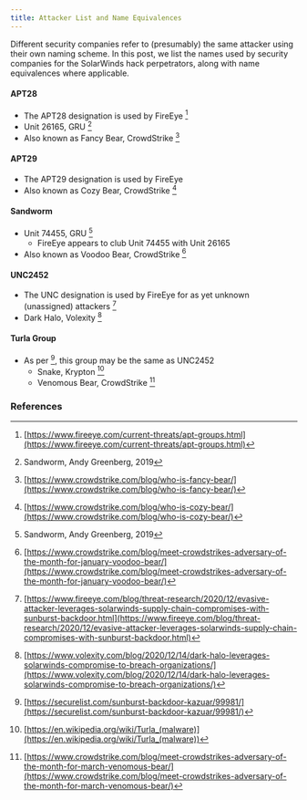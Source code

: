 ```yaml
---
title: Attacker List and Name Equivalences
---
```

Different security companies refer to (presumably) the same attacker using their own naming scheme. In this post, we list the names used by security companies for the SolarWinds hack perpetrators, along with name equivalences where applicable.

#### APT28
* The APT28 designation is used by FireEye [^feye-apt]
* Unit 26165, GRU [^sandworm]
* Also known as Fancy Bear, CrowdStrike [^cs20190212]

#### APT29
* The APT29 designation is used by FireEye 
* Also known as Cozy Bear, CrowdStrike [^cs20160919]

#### Sandworm
* Unit 74455, GRU [^sandworm]
  * FireEye appears to club Unit 74455 with Unit 26165 
* Also known as Voodoo Bear, CrowdStrike [^cs20180129]

#### UNC2452
* The UNC designation is used by FireEye for as yet unknown (unassigned) attackers [^feye20201213]
* Dark Halo, Volexity [^volexity20201214]

#### Turla Group 
* As per [^kaspersky20210111], this group may be the same as UNC2452
  * Snake, Krypton [^wiki1]
  * Venomous Bear, CrowdStrike [^cs20180312]

### References 
[^feye-apt]: [https://www.fireeye.com/current-threats/apt-groups.html](https://www.fireeye.com/current-threats/apt-groups.html)
[^feye20201213]: [https://www.fireeye.com/blog/threat-research/2020/12/evasive-attacker-leverages-solarwinds-supply-chain-compromises-with-sunburst-backdoor.html](https://www.fireeye.com/blog/threat-research/2020/12/evasive-attacker-leverages-solarwinds-supply-chain-compromises-with-sunburst-backdoor.html)
[^sandworm]: Sandworm, Andy Greenberg, 2019
[^cs20190212]: [https://www.crowdstrike.com/blog/who-is-fancy-bear/](https://www.crowdstrike.com/blog/who-is-fancy-bear/)
[^cs20160919]: [https://www.crowdstrike.com/blog/who-is-cozy-bear/](https://www.crowdstrike.com/blog/who-is-cozy-bear/)
[^cs20180129]: [https://www.crowdstrike.com/blog/meet-crowdstrikes-adversary-of-the-month-for-january-voodoo-bear/](https://www.crowdstrike.com/blog/meet-crowdstrikes-adversary-of-the-month-for-january-voodoo-bear/)
[^cs20180312]: [https://www.crowdstrike.com/blog/meet-crowdstrikes-adversary-of-the-month-for-march-venomous-bear/](https://www.crowdstrike.com/blog/meet-crowdstrikes-adversary-of-the-month-for-march-venomous-bear/)
[^volexity20201214]: [https://www.volexity.com/blog/2020/12/14/dark-halo-leverages-solarwinds-compromise-to-breach-organizations/](https://www.volexity.com/blog/2020/12/14/dark-halo-leverages-solarwinds-compromise-to-breach-organizations/)
[^kaspersky20210111]: [https://securelist.com/sunburst-backdoor-kazuar/99981/](https://securelist.com/sunburst-backdoor-kazuar/99981/)
[^wiki1]: [https://en.wikipedia.org/wiki/Turla_(malware)](https://en.wikipedia.org/wiki/Turla_(malware))
